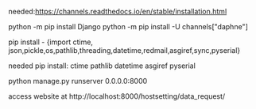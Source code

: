 needed:https://channels.readthedocs.io/en/stable/installation.html

python -m pip install Django
python -m pip install -U channels["daphne"]

pip install - {import ctime, json,pickle,os,pathlib,threading,datetime,redmail,asgiref,sync,pyserial}


needed pip install:
ctime
pathlib
datetime
asgiref
pyserial

python manage.py runserver 0.0.0.0:8000

access website at http://localhost:8000/hostsetting/data_request/
